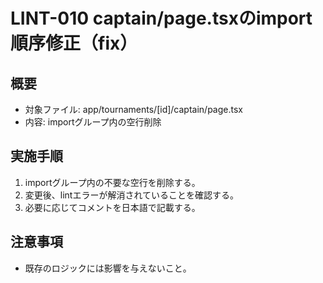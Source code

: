# LINT-010 captain/page.tsxのimport順序修正（fix）

## 概要

- 対象ファイル: app/tournaments/[id]/captain/page.tsx
- 内容: importグループ内の空行削除

## 実施手順

1. importグループ内の不要な空行を削除する。
2. 変更後、lintエラーが解消されていることを確認する。
3. 必要に応じてコメントを日本語で記載する。

## 注意事項

- 既存のロジックには影響を与えないこと。
